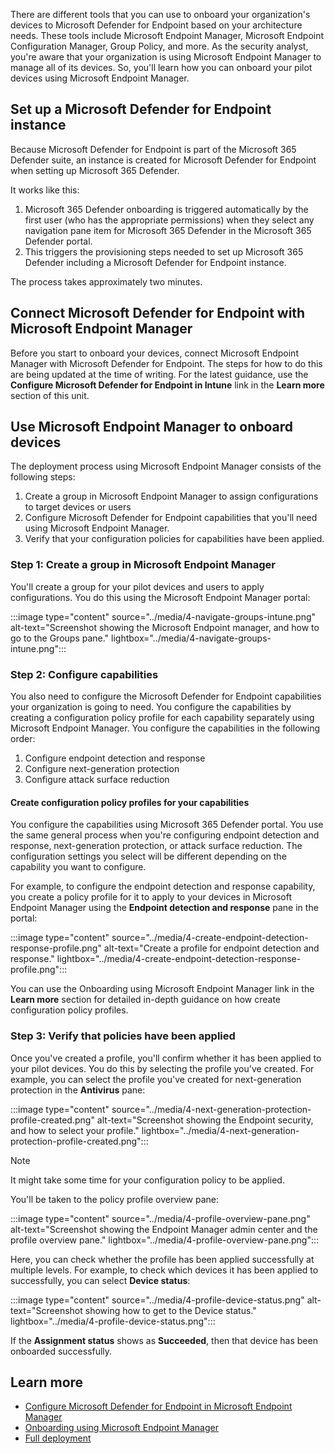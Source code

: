 There are different tools that you can use to onboard your organization's devices to Microsoft Defender for Endpoint based on your architecture needs. These tools include Microsoft Endpoint Manager, Microsoft Endpoint Configuration Manager, Group Policy, and more. As the security analyst, you're aware that your organization is using Microsoft Endpoint Manager to manage all of its devices. So, you'll learn how you can onboard your pilot devices using Microsoft Endpoint Manager.

## Set up a Microsoft Defender for Endpoint instance

Because Microsoft Defender for Endpoint is part of the Microsoft 365 Defender suite, an instance is created for Microsoft Defender for Endpoint when setting up Microsoft 365 Defender.

It works like this:

1. Microsoft 365 Defender onboarding is triggered automatically by the first user (who has the appropriate permissions) when they select any navigation pane item for Microsoft 365 Defender in the Microsoft 365 Defender portal.
1. This triggers the provisioning steps needed to set up Microsoft 365 Defender including a Microsoft Defender for Endpoint instance.

The process takes approximately two minutes.

## Connect Microsoft Defender for Endpoint with Microsoft Endpoint Manager

Before you start to onboard your devices, connect Microsoft Endpoint Manager with Microsoft Defender for Endpoint. The steps for how to do this are being updated at the time of writing. For the latest guidance, use the **Configure Microsoft Defender for Endpoint in Intune** link in the **Learn more** section of this unit.

## Use Microsoft Endpoint Manager to onboard devices

The deployment process using Microsoft Endpoint Manager consists of the following steps:

1. Create a group in Microsoft Endpoint Manager to assign configurations to target devices or users
1. Configure Microsoft Defender for Endpoint capabilities that you'll need using Microsoft Endpoint Manager.
1. Verify that your configuration policies for capabilities have been applied.

### Step 1: Create a group in Microsoft Endpoint Manager

You'll create a group for your pilot devices and users to apply configurations. You do this using the Microsoft Endpoint Manager portal:

:::image type="content" source="../media/4-navigate-groups-intune.png" alt-text="Screenshot showing the Microsoft Endpoint manager, and how to go to the Groups pane." lightbox="../media/4-navigate-groups-intune.png":::

### Step 2: Configure capabilities

You also need to configure the Microsoft Defender for Endpoint capabilities your organization is going to need. You configure the capabilities by creating a configuration policy profile for each capability separately using Microsoft Endpoint Manager. You configure the capabilities in the following order:

1. Configure endpoint detection and response
1. Configure next-generation protection
1. Configure attack surface reduction

#### Create configuration policy profiles for your capabilities

You configure the capabilities using Microsoft 365 Defender portal. You use the same general process when you're configuring endpoint detection and response, next-generation protection, or attack surface reduction. The configuration settings you select will be different depending on the capability you want to configure.

For example, to configure the endpoint detection and response capability, you create a policy profile for it to apply to your devices in Microsoft Endpoint Manager using the **Endpoint detection and response** pane in the portal:

:::image type="content" source="../media/4-create-endpoint-detection-response-profile.png" alt-text="Create a profile for endpoint detection and response." lightbox="../media/4-create-endpoint-detection-response-profile.png":::

You can use the Onboarding using Microsoft Endpoint Manager link in the **Learn more** section for detailed in-depth guidance on how create configuration policy profiles.

### Step 3: Verify that policies have been applied

Once you've created a profile, you'll confirm whether it has been applied to your pilot devices. You do this by selecting the profile you've created. For example, you can select the profile you've created for next-generation protection in the **Antivirus** pane:

:::image type="content" source="../media/4-next-generation-protection-profile-created.png" alt-text="Screenshot showing the Endpoint security, and how to select your profile." lightbox="../media/4-next-generation-protection-profile-created.png":::

> [!NOTE]
> It might take some time for your configuration policy to be applied.

You'll be taken to the policy profile overview pane:

:::image type="content" source="../media/4-profile-overview-pane.png" alt-text="Screenshot showing the Endpoint Manager admin center and the profile overview pane." lightbox="../media/4-profile-overview-pane.png":::

Here, you can check whether the profile has been applied successfully at multiple levels. For example, to check which devices it has been applied to successfully, you can select **Device status**:

:::image type="content" source="../media/4-profile-device-status.png" alt-text="Screenshot showing how to get to the Device status." lightbox="../media/4-profile-device-status.png":::

If the **Assignment status** shows as **Succeeded**, then that device has been onboarded successfully.

## Learn more

- [Configure Microsoft Defender for Endpoint in Microsoft Endpoint Manager](/mem/intune/protect/advanced-threat-protection-configure)
- [Onboarding using Microsoft Endpoint Manager](/microsoft-365/security/defender-endpoint/onboarding-endpoint-manager)
- [Full deployment](/microsoft-365/security/defender-endpoint/deployment-rings?view=o365-worldwide#full-deployment&preserve-view=true)
